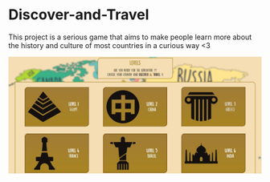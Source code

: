 # Discover-and-Travel

This project is a serious game that aims to make people learn more about the history and culture of most countries in a curious way <3

<img src="tuto img/01.jpg">
<img src="tuto img/03.jpg>

